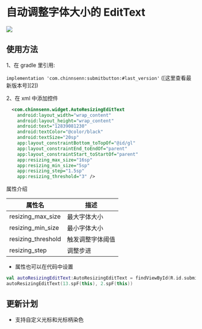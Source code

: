 # 自动调整字体大小的 EditText

![](https://raw.githubusercontent.com/chinnsenn/BlogFigureBed/master/blogimg/untitled.gif)

## 使用方法

1、在 gradle 里引用:

`implementation 'com.chinnsenn:submitbutton:#last_version'` ([这里查看最新版本号][2])

2、在 xml 中添加控件

```xml
  <com.chinnsenn.widget.AutoResizingEditText
    android:layout_width="wrap_content"
    android:layout_height="wrap_content"
    android:text="12839081230"
    android:textColor="@color/black"
    android:textSize="20sp"
    app:layout_constraintBottom_toTopOf="@id/gl"
    app:layout_constraintEnd_toEndOf="parent"
    app:layout_constraintStart_toStartOf="parent"
    app:resizing_max_size="16sp" 
    app:resizing_min_size="5sp"
    app:resizing_step="1.5sp"
    app:resizing_threshold="3" />
```

属性介绍

| 属性名 | 描述 |
| --- | --- |
| resizing_max_size | 最大字体大小 |
| resizing_min_size | 最小字体大小 |
| resizing_threshold |触发调整字体阈值 |
| resizing_step | 调整步进 |

- 属性也可以在代码中设置

```kotlin
val autoResizingEditText:AutoResizingEditText = findViewById(R.id.submitbutton)
autoResizingEditText(13.spF(this), 2.spF(this))
```

## 更新计划

- 支持自定义光标和光标柄染色